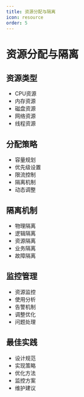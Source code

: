 ```yaml
---
title: 资源分配与隔离
icon: resource
order: 5
---
```


# 资源分配与隔离

## 资源类型
- CPU资源
- 内存资源
- 磁盘资源
- 网络资源
- 线程资源

## 分配策略
- 容量规划
- 优先级设置
- 限流控制
- 隔离机制
- 动态调整

## 隔离机制
- 物理隔离
- 逻辑隔离
- 资源隔离
- 业务隔离
- 故障隔离

## 监控管理
- 资源监控
- 使用分析
- 告警机制
- 调整优化
- 问题处理

## 最佳实践
- 设计规范
- 实现策略
- 优化方法
- 监控方案
- 维护建议
